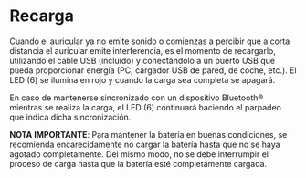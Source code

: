 Recarga
=======
Cuando el auricular ya no emite sonido o comienzas a percibir que a corta distancia el auricular emite interferencia, es el momento de recargarlo, utilizando el cable USB (incluido) y conectándolo a un puerto USB que pueda proporcionar energía (PC, cargador USB de pared, de coche, etc.). El LED (6) se ilumina en rojo y cuando la carga sea completa se apagará. 

En caso de mantenerse sincronizado con un dispositivo Bluetooth® mientras se realiza la carga, el LED (6) continuará haciendo el parpadeo que indica dicha sincronización. 

**NOTA IMPORTANTE**: Para mantener la batería en buenas condiciones, se recomienda encarecidamente no cargar la batería hasta que no se haya agotado completamente. Del mismo modo, no se debe interrumpir el proceso de carga hasta que la batería esté completamente cargada.
